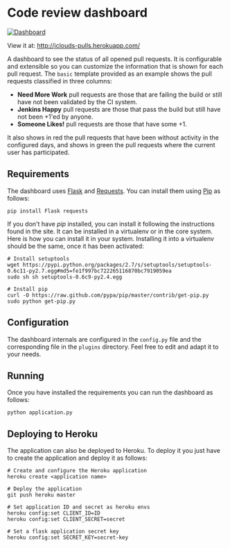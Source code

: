 Code review dashboard
=====================

[![Dashboard](http://i.imgur.com/Hk5XgzW.gif)](http://i.imgur.com/Hk5XgzW.gif)

View it at: http://jclouds-pulls.herokuapp.com/

A dashboard to see the status of all opened pull requests. It is configurable and extensible so you can customize the information that is shown for each pull request. The `basic` template provided as an example shows the pull requests classified in three columns:

* **Need More Work** pull requests are those that are failing the build or still have not been validated by the CI system.
* **Jenkins Happy** pull requests are those that pass the build but still have not been +1'ed by anyone.
* **Someone Likes!** pull requests are those that have some +1.

It also shows in red the pull requests that have been without activity in the configured days, and shows in green the pull requests where the current user has participated.

Requirements
------------

The dashboard uses [Flask](http://flask.pocoo.org/docs/) and [Requests](http://python-requests.org).
You can install them using [Pip](http://www.pip-installer.org) as follows:

    pip install Flask requests

If you don't have *pip* installed, you can install it following the instructions found in the site. It can
be installed in a virtualenv or in the core system. Here is how you can install it in your system. Installing
it into a virtualenv should be the same, once it has been activated:

    # Install setuptools
    wget https://pypi.python.org/packages/2.7/s/setuptools/setuptools-0.6c11-py2.7.egg#md5=fe1f997bc722265116870bc7919059ea
    sudo sh sh setuptools-0.6c9-py2.4.egg

    # Install pip
    curl -O https://raw.github.com/pypa/pip/master/contrib/get-pip.py
    sudo python get-pip.py

Configuration
-------------

The dashboard internals are configured in the `config.py` file and the corresponding file in the `plugins` directory.
Feel free to edit and adapt it to your needs.

Running
-------

Once you have installed the requirements you can run the dashboard as follows:

    python application.py

Deploying to Heroku
-------------------

The application can also be deployed to Heroku. To deploy it you just have to create the application
and deploy it as follows:

    # Create and configure the Heroku application
    heroku create <application name>

    # Deploy the application
    git push heroku master

    # Set application ID and secret as heroku envs
    heroku config:set CLIENT_ID=ID
    heroku config:set CLIENT_SECRET=secret

    # Set a flask application secret key
    heroku config:set SECRET_KEY=secret-key
